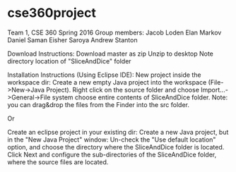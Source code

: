 # cse360project
 Team 1, CSE 360 Spring 2016
 Group members:
 Jacob Loden
 Elan Markov
 Daniel Saman
 Eisher Saroya
 Andrew Stanton
 
Download Instructions:
  Download master as zip
  Unzip to desktop
  Note directory location of "SliceAndDice" folder
  
Installation Instructions (Using Eclipse IDE):
  New project inside the workspace dir:
    Create a new empty Java project into the workspace (File->New->Java Project).
    Right click on the source folder and choose Import...->General->File system
    choose entire contents of SliceAndDice folder.
      Note: you can drag&drop the files from the Finder into the src folder.
      
Or

  Create an eclipse project in your existing dir:
    Create a new Java project, but in the "New Java Project" window:
      Un-check the "Use default location" option, and choose the directory where the SliceAndDice folder is located.
    Click Next and configure the sub-directories of the SliceAndDice folder, where the source files are located.
  

